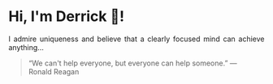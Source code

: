# Hi, I'm Derrick 👋!
<p align="justify">I admire uniqueness and believe that a clearly focused mind can achieve anything...</p> 
<!-- #quote-start -->
<blockquote>&ldquo;We can't help everyone, but everyone can help someone.&rdquo; &mdash; <footer>Ronald Reagan</footer></blockquote>
<!-- #quote-end -->
